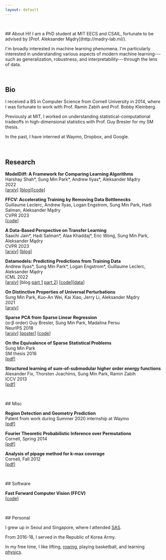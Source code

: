 ```yaml
---
layout: default
---
```


<p>&nbsp;</p>
## About
Hi! I am a PhD student at MIT EECS and CSAIL, fortunate to be advised by [Prof. Aleksander Mądry](http://madry-lab.ml/).

I'm broadly interested in machine learning phenomena.
I'm particularly interested in understanding various aspects of modern machine learning---such as generalization, robustness, and interpretability---through the lens of data.
<p>&nbsp;</p>

## Bio
I received a BS in Computer Science from Cornell University in 2014, where I was fortunate to work with Prof. Ramin Zabih and Prof. Bobby Kleinberg.

Previously at MIT, I worked on understanding statistical-computational tradeoffs in high-dimensional statistics with Prof. Guy Bresler for my SM thesis.

In the past, I have interned at Waymo, Dropbox, and Google.

<p>&nbsp;</p>

## Research

**ModelDiff: A Framework for Comparing Learning Algorithms**\
Harshay Shah\*, Sung Min Park\*, Andrew Ilyas\*, Aleksander Mądry \
2022\
[[<u>arxiv</u>]](https://arxiv.org/abs/2211.12491) [[<u>blog</u>](https://gradientscience.org/modeldiff/)][[<u>code</u>](https://github.com/MadryLab/modeldiff)]

**FFCV: Accelerating Training by Removing Data Bottlenecks**\
Guillaume Leclerc, Andrew Ilyas, Logan Engstrom, Sung Min Park, Hadi Salman, Aleksander Mądry \
CVPR 2023\
[[<u>code</u>](https://github.com/libffcv/ffcv)]

**A Data-Based Perspective on Transfer Learning**\
Saachi Jain\*, Hadi Salman\*, Alaa Khaddaj\*, Eric Wong, Sung Min Park, Aleksander Mądry\
CVPR 2023\
[[<u>arxiv</u>]](https://arxiv.org/abs/2207.05739) [[<u>blog</u>](https://gradientscience.org/data-transfer/)]

**Datamodels: Predicting Predictions from Training Data**\
Andrew Ilyas\*, Sung Min Park\*, Logan Engstrom\*, Guillaume Leclerc, Aleksander Mądry\
ICML 2022\
[[<u>arxiv</u>]](https://arxiv.org/abs/2202.00622) [blog [<u>part 1</u>](https://gradientscience.org/datamodels-1/) [<u>part 2</u>](https://gradientscience.org/datamodels-2/)] [[<u>code</u>](https://github.com/MadryLab/datamodels)][[<u>data</u>]](https://github.com/MadryLab/datamodels-data)

**On Distinctive Properties of Universal Perturbations**\
Sung Min Park, Kuo-An Wei, Kai Xiao, Jerry Li, Aleksander Mądry\
2021\
[[<u>arxiv</u>]](https://arxiv.org/abs/2112.15329)

**Sparse PCA from Sparse Linear Regression**\
(α-β order) Guy Bresler, Sung Min Park, Madalina Persu\
NeurIPS 2018\
[[<u>arxiv</u>]](https://arxiv.org/abs/1811.10106) [[<u>poster</u>]](/assets/files/neurips_2018_poster.pdf) [[<u>code</u>]](https://github.com/sung-max/SPCAvSLR)

**On the Equivalence of Sparse Statistical Problems**\
Sung Min Park\
SM thesis 2016\
[[<u>pdf</u>]](/assets/files/sm_thesis.pdf)

**Structured learning of sum-of-submodular higher order energy functions**\
Alexander Fix, Thorsten Joachims, Sung Min Park, Ramin Zabih\
ICCV 2013\
[[<u>pdf</u>]](/assets/files/submodular.pdf)



<p>&nbsp;</p>
## Misc

**Region Detection and Geometry Prediction**\
Patent from work during Summer 2020 internship at Waymo\
[[<u>pdf</u>]](/assets/files/waymo_patent.pdf)

**Fourier Theoretic Probabilistic Inference over Permutations**\
Cornell, Spring 2014\
[[<u>pdf</u>]](/assets/files/fourier.pdf)

**Analysis of pipage method for k-max coverage**\
Cornell, Fall 2012\
[[<u>pdf</u>]](/assets/files/max_coverage.pdf)


<p>&nbsp;</p>
## Software

**Fast Forward Computer Vision (FFCV)**\
[[<u>code</u>]](https://github.com/libffcv/ffcv)

<p>&nbsp;</p>
## Personal

I grew up in Seoul and Singapore, where I attended [SAS](https://www.sas.edu.sg/).

From 2016-18, I served in the Republic of Korea Army.

In my free time, I like lifting, [rowing](/assets/img/rowing.jpg), playing basketball, and learning [physics](https://sung-max.github.io/learning-qft/).

<p>&nbsp;</p>
